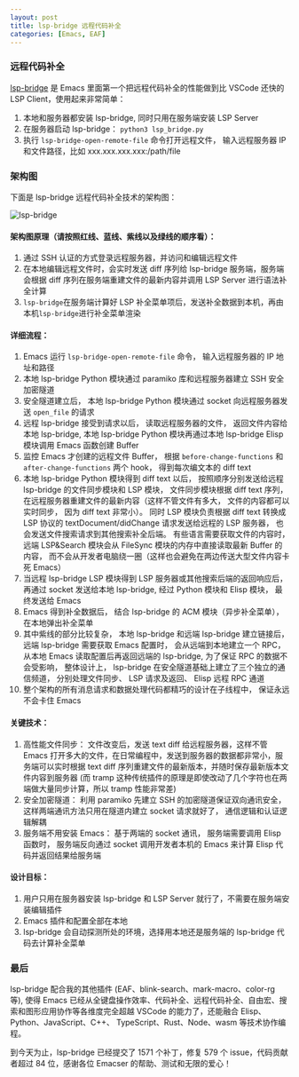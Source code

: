 ```yaml
---
layout: post
title: lsp-bridge 远程代码补全
categories: [Emacs, EAF]
---
```


### 远程代码补全
[lsp-bridge](https://github.com/manateelazycat/lsp-bridge) 是 Emacs 里面第一个把远程代码补全的性能做到比 VSCode 还快的 LSP Client，使用起来非常简单：

1. 本地和服务器都安装 lsp-bridge, 同时只用在服务端安装 LSP Server
2. 在服务器启动 lsp-bridge： ```python3 lsp_bridge.py```
3. 执行 ```lsp-bridge-open-remote-file``` 命令打开远程文件， 输入远程服务器 IP 和文件路径，比如 xxx.xxx.xxx.xxx:/path/file

### 架构图
下面是 lsp-bridge 远程代码补全技术的架构图：

![lsp-bridge]({{site.url}}/pics/lsp-bridge/remote_file_framework.png)

#### 架构图原理（请按照红线、蓝线、紫线以及绿线的顺序看）：

1. 通过 SSH 认证的方式登录远程服务器，并访问和编辑远程文件
2. 在本地编辑远程文件时，会实时发送 diff 序列给 lsp-bridge 服务端，服务端会根据 diff 序列在服务端重建文件的最新内容并调用 LSP Server 进行语法补全计算
3. `lsp-bridge`在服务端计算好 LSP 补全菜单项后，发送补全数据到本机，再由本机`lsp-bridge`进行补全菜单渲染

#### 详细流程：
1. Emacs 运行 `lsp-bridge-open-remote-file` 命令， 输入远程服务器的 IP 地址和路径
2. 本地 lsp-bridge Python 模块通过 paramiko 库和远程服务器建立 SSH 安全加密隧道
3. 安全隧道建立后， 本地 lsp-bridge Python 模块通过 socket 向远程服务器发送 `open_file` 的请求
4. 远程 lsp-bridge 接受到请求以后， 读取远程服务器的文件， 返回文件内容给本地 lsp-bridge, 本地 lsp-bridge Python 模块再通过本地 lsp-bridge Elisp 模块调用 Emacs 函数创建 Buffer
5. 监控 Emacs 才创建的远程文件 Buffer， 根据 `before-change-functions` 和 `after-change-functions` 两个 hook， 得到每次编文本的 diff text
6. 本地 lsp-bridge Python 模块得到 diff text 以后， 按照顺序分别发送给远程 lsp-bridge 的文件同步模块和 LSP 模块， 文件同步模块根据 diff text 序列， 在远程服务器重建文件的最新内容（这样不管文件有多大， 文件的内容都可以实时同步， 因为 diff text 非常小）。 同时 LSP 模块负责根据 diff text 转换成 LSP 协议的 textDocument/didChange 请求发送给远程的 LSP 服务器， 也会发送文件搜索请求到其他搜索补全后端。 有些语言需要获取文件的内容时， 远端 LSP&Search 模块会从 FileSync 模块的内存中直接读取最新 Buffer 的内容， 而不会从开发者电脑绕一圈（这样也会避免在两边传送大型文件内容卡死 Emacs）
7. 当远程 lsp-bridge LSP 模块得到 LSP 服务器或其他搜索后端的返回响应后， 再通过 socket 发送给本地 lsp-bridge, 经过 Python 模块和 Elisp 模块， 最终发送给 Emacs
8. Emacs 得到补全数据后， 结合 lsp-bridge 的 ACM 模块（异步补全菜单）， 在本地弹出补全菜单
9. 其中紫线的部分比较复杂， 本地 lsp-bridge 和远端 lsp-bridge 建立链接后， 远端 lsp-bridge 需要获取 Emacs 配置时， 会从远端到本地建立一个 RPC， 从本地 Emacs 读取配置后再返回远端的 lsp-bridge, 为了保证 RPC 的数据不会受影响， 整体设计上， lsp-bridge 在安全隧道基础上建立了三个独立的通信频道， 分别处理文件同步、 LSP 请求及返回、 Elisp 远程 RPC 通道
10. 整个架构的所有消息请求和数据处理代码都精巧的设计在子线程中， 保证永远不会卡住 Emacs

#### 关键技术：
1. 高性能文件同步： 文件改变后，发送 text diff 给远程服务器，这样不管 Emacs 打开多大的文件，在日常编程中，发送到服务器的数据都非常小，服务端可以实时根据 text diff 序列重建文件的最新版本，并随时保存最新版本文件内容到服务器 (而 tramp 这种传统插件的原理是即使改动了几个字符也在两端做大量同步计算，所以 tramp 性能非常差)
2. 安全加密隧道： 利用 paramiko 先建立 SSH 的加密隧道保证双向通讯安全， 这样两端通讯方法只用在隧道内建立 socket 请求就好了， 通信逻辑和认证逻辑解耦
3. 服务端不用安装 Emacs： 基于两端的 socket 通讯， 服务端需要调用 Elisp 函数时， 服务端反向通过 socket 调用开发者本机的 Emacs 来计算 Elisp 代码并返回结果给服务端

#### 设计目标：
1. 用户只用在服务器安装 lsp-bridge 和 LSP Server 就行了，不需要在服务端安装编辑插件
2. Emacs 插件和配置全部在本地
3. lsp-bridge 会自动探测所处的环境，选择用本地还是服务端的 lsp-bridge 代码去计算补全菜单

### 最后
lsp-bridge 配合我的其他插件 (EAF、blink-search、mark-macro、color-rg 等), 使得 Emacs 已经从全键盘操作效率、代码补全、远程代码补全、自由宏、搜索和图形应用协作等各维度完全超越 VSCode 的能力了，还能融合 Elisp、Python、JavaScript、C++、 TypeScript、Rust、Node、wasm 等技术协作编程。

到今天为止，lsp-bridge 已经提交了 1571 个补丁，修复 579 个 issue，代码贡献者超过 84 位，感谢各位 Emacser 的帮助、测试和无限的爱心！
